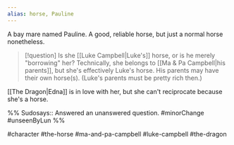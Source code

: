 ```yaml
---
alias: horse, Pauline
---
```


A bay mare named Pauline. A good, reliable horse, but just a normal horse nonetheless.

>[!question] Is she [[Luke Campbell|Luke's]] horse, or is he merely "borrowing" her?
>Technically, she belongs to [[Ma & Pa Campbell|his parents]], but she's effectively Luke's horse. His parents may have their own horse(s). (Luke's parents must be pretty rich then.)

[[The Dragon|Edna]] is in love with her, but she can't reciprocate because she's a horse.

%%
Sudosays:: Answered an unanswered question.
#minorChange #unseenByLun 
%%

#character #the-horse #ma-and-pa-campbell #luke-campbell #the-dragon